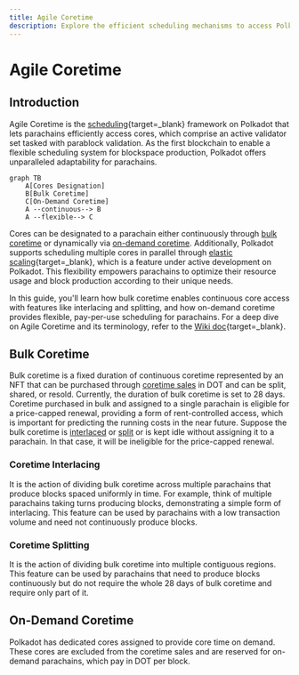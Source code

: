```yaml
---
title: Agile Coretime
description: Explore the efficient scheduling mechanisms to access Polkadot cores to produce blockspace continuously or on-demand.
---
```


# Agile Coretime

## Introduction

Agile Coretime is the [scheduling](https://en.wikipedia.org/wiki/Scheduling_(computing)){target=\_blank} framework on Polkadot that lets parachains efficiently access cores, which comprise an active validator set tasked with parablock validation. As the first blockchain to enable a flexible scheduling system for blockspace production, Polkadot offers unparalleled adaptability for parachains.

``` mermaid
graph TB
    A[Cores Designation]
    B[Bulk Coretime]
    C[On-Demand Coretime]
    A --continuous--> B
    A --flexible--> C 
```

Cores can be designated to a parachain either continuously through [bulk coretime](#bulk-coretime) or dynamically via [on-demand coretime](#on-demand-coretime). Additionally, Polkadot supports scheduling multiple cores in parallel through [elastic scaling](https://wiki.polkadot.network/docs/learn-elastic-scaling){target=\_blank}, which is a feature under active development on Polkadot. This flexibility empowers parachains to optimize their resource usage and block production according to their unique needs.

In this guide, you'll learn how bulk coretime enables continuous core access with features like interlacing and splitting, and how on-demand coretime provides flexible, pay-per-use scheduling for parachains. For a deep dive on Agile Coretime and its terminology, refer to the [Wiki doc](https://wiki.polkadot.network/docs/learn-agile-coretime#introduction-to-agile-coretime){target=\_blank}.

## Bulk Coretime

Bulk coretime is a fixed duration of continuous coretime represented by an NFT that can be purchased through [coretime sales](#coretime-sales) in DOT and can be split, shared, or resold. Currently, the duration of bulk coretime is set to 28 days. Coretime purchased in bulk and assigned to a single parachain is eligible for a price-capped renewal, providing a form of rent-controlled access, which is important for predicting the running costs in the near future. Suppose the bulk coretime is [interlaced](#coretime-interlacing) or [split](#coretime-splitting) or is kept idle without assigning it to a parachain. In that case, it will be ineligible for the price-capped renewal.

### Coretime Interlacing

It is the action of dividing bulk coretime across multiple parachains that produce blocks spaced uniformly in time. For example, think of multiple parachains taking turns producing blocks, demonstrating a simple form of interlacing. This feature can be used by parachains with a low transaction volume and need not continuously produce blocks.

### Coretime Splitting

It is the action of dividing bulk coretime into multiple contiguous regions. This feature can be used by parachains that need to produce blocks continuously but do not require the whole 28 days of bulk coretime and require only part of it.

## On-Demand Coretime

Polkadot has dedicated cores assigned to provide core time on demand. These cores are excluded from the coretime sales and are reserved for on-demand parachains, which pay in DOT per block.

